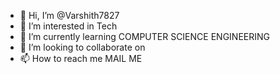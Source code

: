 - 👋 Hi, I’m @Varshith7827
- 👀 I’m interested in Tech
- 🌱 I’m currently learning COMPUTER SCIENCE ENGINEERING
- 💞️ I’m looking to collaborate on 
- 📫 How to reach me MAIL ME

<!---
Varshith7827/Varshith7827 is a ✨ special ✨ repository because its `README.md` (this file) appears on your GitHub profile.
You can click the Preview link to take a look at your changes.
--->
